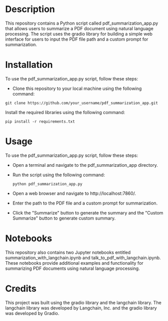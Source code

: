 # Description

This repository contains a Python script called pdf_summarization_app.py that allows users to summarize a PDF document using natural language processing. The script uses the gradio library for building a simple web interface for users to input the PDF file path and a custom prompt for summarization.

# Installation

To use the pdf_summarization_app.py script, follow these steps:

- Clone this repository to your local machine using the following command:

```git clone https://github.com/your_username/pdf_summarization_app.git```

Install the required libraries using the following command:

```pip install -r requirements.txt```

# Usage

To use the pdf_summarization_app.py script, follow these steps:

- Open a terminal and navigate to the pdf_summarization_app directory.

- Run the script using the following command:

  ```python pdf_summarization_app.py```

- Open a web browser and navigate to http://localhost:7860/.

- Enter the path to the PDF file and a custom prompt for summarization.

- Click the "Summarize" button to generate the summary and the "Custom Summarize" button to generate custom summary.

# Notebooks

This repository also contains two Jupyter notebooks entitled summarization_with_langchain.ipynb and talk_to_pdf_with_langchain.ipynb. These notebooks provide additional examples and functionality for summarizing PDF documents using natural language processing.

# Credits
This project was built using the gradio library and the langchain library. The langchain library was developed by Langchain, Inc. and the gradio library was developed by Gradio.
